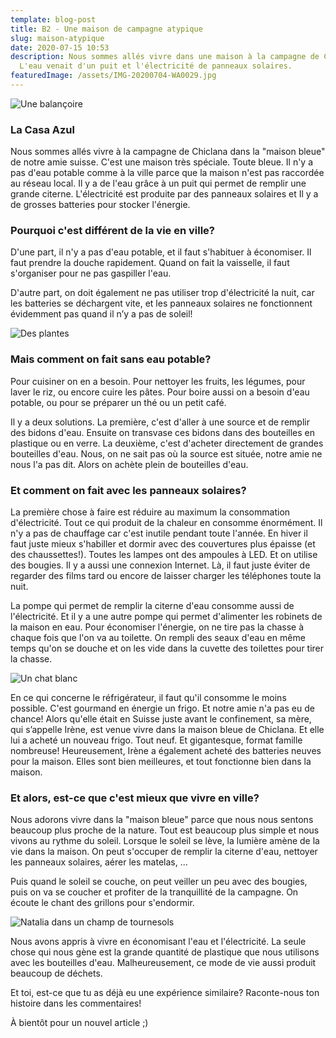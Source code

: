 ```yaml
---
template: blog-post
title: B2 - Une maison de campagne atypique
slug: maison-atypique
date: 2020-07-15 10:53
description: Nous sommes allés vivre dans une maison à la campagne de Chiclana.
  L'eau venait d'un puit et l'électricité de panneaux solaires.
featuredImage: /assets/IMG-20200704-WA0029.jpg
---
```

![Une balançoire](/assets/IMG-20200704-WA0029.jpg "Vivre à un autre rythme...")

### La Casa Azul



Nous sommes allés vivre à la campagne de Chiclana dans la "maison bleue" de notre amie suisse. C'est une maison très spéciale. Toute bleue. Il n'y a pas d'eau potable comme à la ville parce que la maison n'est pas raccordée au réseau local. Il y a de l'eau grâce à un puit qui permet de remplir une grande citerne. L'électricité est produite par des panneaux solaires et Il y a de grosses batteries pour stocker l'énergie.



### Pourquoi c'est différent de la vie en ville?



D'une part, il n'y a pas d'eau potable, et il faut s'habituer à économiser. Il faut prendre la douche rapidement. Quand on fait la vaisselle, il faut s'organiser pour ne pas gaspiller l'eau.



D'autre part, on doit également ne pas utiliser trop d'électricité la nuit, car les batteries se déchargent vite, et les panneaux solaires ne fonctionnent évidemment pas quand il n’y a pas de soleil!

![Des plantes](/assets/IMG-20200704-WA0024.jpg "D'autres habitants de la nature...")

### Mais comment on fait sans eau potable?



Pour cuisiner on en a besoin. Pour nettoyer les fruits, les légumes, pour laver le riz, ou encore cuire les pâtes. Pour boire aussi on a besoin d'eau potable, ou pour se préparer un thé ou un petit café.



Il y a deux solutions. La première, c'est d'aller à une source et de remplir des bidons d'eau. Ensuite on transvase ces bidons dans des bouteilles en plastique ou en verre. La deuxième, c'est d'acheter directement de grandes bouteilles d'eau. Nous, on ne sait pas où la source est située, notre amie ne nous l'a pas dit. Alors on achète plein de bouteilles d'eau.



### Et comment on fait avec les panneaux solaires?



La première chose à faire est réduire au maximum la consommation d'électricité. Tout ce qui produit de la chaleur en consomme énormément. Il n'y a pas de chauffage car c'est inutile pendant toute l'année. En hiver il faut juste mieux s'habiller et dormir avec des couvertures plus épaisse (et des chaussettes!). Toutes les lampes ont des ampoules à LED. Et on utilise des bougies. Il y a aussi une connexion Internet. Là, il faut juste éviter de regarder des films tard ou encore de laisser charger les téléphones toute la nuit.



La pompe qui permet de remplir la citerne d'eau consomme aussi de l'électricité. Et il y a une autre pompe qui permet d'alimenter les robinets de la maison en eau. Pour économiser l'énergie, on ne tire pas la chasse à chaque fois que l'on va au toilette. On rempli des seaux d'eau en même temps qu'on se douche et on les vide dans la cuvette des toilettes pour tirer la chasse.

![Un chat blanc](/assets/IMG-20200704-WA0032.jpg "Petit chat. Prononcer \"'ti chat\" !")

En ce qui concerne le réfrigérateur, il faut qu'il consomme le moins possible. C'est gourmand en énergie un frigo. Et notre amie n'a pas eu de chance! Alors qu'elle était en Suisse juste avant le confinement, sa mère, qui s’appelle Irène, est venue vivre dans la maison bleue de Chiclana. Et elle lui a acheté un nouveau frigo. Tout neuf. Et gigantesque, format famille nombreuse! Heureusement, Irène a également acheté des batteries neuves pour la maison. Elles sont bien meilleures, et tout fonctionne bien dans la maison.



### Et alors, est-ce que c'est mieux que vivre en ville?



Nous adorons vivre dans la "maison bleue" parce que nous nous sentons beaucoup plus proche de la nature. Tout est beaucoup plus simple et nous vivons au rythme du soleil. Lorsque le soleil se lève, la lumière amène de la vie dans la maison. On peut s'occuper de remplir la citerne d'eau, nettoyer les panneaux solaires, aérer les matelas, ...



Puis quand le soleil se couche, on peut veiller un peu avec des bougies, puis on va se coucher et profiter de la tranquillité de la campagne. On écoute le chant des grillons pour s'endormir.

![Natalia dans un champ de tournesols](/assets/IMG-20200704-WA0023.jpg "Je préfère ça aux embouteillages!")

Nous avons appris à vivre en économisant l'eau et l'électricité. La seule chose qui nous gène est la grande quantité de plastique que nous utilisons avec les bouteilles d'eau. Malheureusement, ce mode de vie aussi produit beaucoup de déchets.



Et toi, est-ce que tu as déjà eu une expérience similaire? Raconte-nous ton histoire dans les commentaires!



À bientôt pour un nouvel article ;)